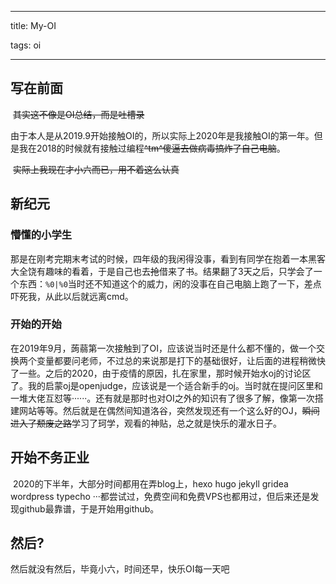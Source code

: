 -----------------------------------------

title: My-OI

tags: oi



--------------------------------------------------------------------------------------









## 写在前面

​	~~其实这不像是OI总结，而是吐槽录~~

​	由于本人是从2019.9开始接触OI的，所以实际上2020年是我接触OI的第一年。但是我在2018的时候就有接触过编程~~^tm^傻逼去做病毒搞炸了自己电脑~~。

​	~~实际上我现在才小六而已，用不着这么认真~~

<!-- more -->

## 新纪元

### 懵懂的小学生

​	那是在刚考完期末考试的时候，四年级的我闲得没事，看到有同学在抱着一本黑客大全饶有趣味的看着，于是自己也去~~抢~~借来了书。结果翻了3天之后，只学会了一个东西：`%0|%0`当时还不知道这个的威力，闲的没事在自己电脑上跑了一下，差点吓死我，从此以后就远离cmd。

### 开始的开始

​	在2019年9月，蒟蒻第一次接触到了OI，应该说当时还是什么都不懂的，做一个交换两个变量都要问老师，不过总的来说那是打下的基础很好，让后面的进程稍微快了一些。之后的2020，由于疫情的原因，扎在家里，那时候开始水oj的讨论区了。我的启蒙oj是openjudge，应该说是一个适合新手的oj。当时就在提问区里和一堆大佬互怼等······。还有就是那时也对OI之外的知识有了很多了解，像第一次搭建网站等等。然后就是在偶然间知道洛谷，突然发现还有一个这么好的OJ，~~瞬间进入了颓废之路~~学习了珂学，观看的神贴，总之就是快乐的灌水日子。

## 开始不务正业

​	2020的下半年，大部分时间都用在弄blog上，hexo hugo jekyll gridea wordpress typecho ···都尝试过，免费空间和免费VPS也都用过，但后来还是发现github最靠谱，于是开始用github。

## 然后?

然后就没有然后，毕竟小六，时间还早，快乐OI每一天吧





​	

 

